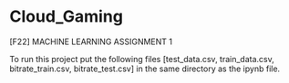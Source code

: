 # Cloud_Gaming
[F22] MACHINE LEARNING ASSIGNMENT 1

To run this project put the following files [test_data.csv, train_data.csv, bitrate_train.csv, bitrate_test.csv] in the same directory as the ipynb file.
